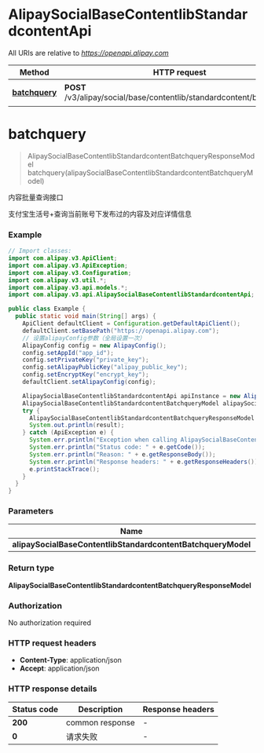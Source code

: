 # AlipaySocialBaseContentlibStandardcontentApi

All URIs are relative to *https://openapi.alipay.com*

| Method | HTTP request | Description |
|------------- | ------------- | -------------|
| [**batchquery**](AlipaySocialBaseContentlibStandardcontentApi.md#batchquery) | **POST** /v3/alipay/social/base/contentlib/standardcontent/batchquery | 内容批量查询接口 |


<a name="batchquery"></a>
# **batchquery**
> AlipaySocialBaseContentlibStandardcontentBatchqueryResponseModel batchquery(alipaySocialBaseContentlibStandardcontentBatchqueryModel)

内容批量查询接口

支付宝生活号+查询当前账号下发布过的内容及对应详情信息

### Example
```java
// Import classes:
import com.alipay.v3.ApiClient;
import com.alipay.v3.ApiException;
import com.alipay.v3.Configuration;
import com.alipay.v3.util.*;
import com.alipay.v3.api.models.*;
import com.alipay.v3.api.AlipaySocialBaseContentlibStandardcontentApi;

public class Example {
  public static void main(String[] args) {
    ApiClient defaultClient = Configuration.getDefaultApiClient();
    defaultClient.setBasePath("https://openapi.alipay.com");
    // 设置alipayConfig参数（全局设置一次）
    AlipayConfig config = new AlipayConfig();
    config.setAppId("app_id");
    config.setPrivateKey("private_key");
    config.setAlipayPublicKey("alipay_public_key");
    config.setEncryptKey("encrypt_key");
    defaultClient.setAlipayConfig(config);

    AlipaySocialBaseContentlibStandardcontentApi apiInstance = new AlipaySocialBaseContentlibStandardcontentApi(defaultClient);
    AlipaySocialBaseContentlibStandardcontentBatchqueryModel alipaySocialBaseContentlibStandardcontentBatchqueryModel = new AlipaySocialBaseContentlibStandardcontentBatchqueryModel(); // AlipaySocialBaseContentlibStandardcontentBatchqueryModel | 
    try {
      AlipaySocialBaseContentlibStandardcontentBatchqueryResponseModel result = apiInstance.batchquery(alipaySocialBaseContentlibStandardcontentBatchqueryModel);
      System.out.println(result);
    } catch (ApiException e) {
      System.err.println("Exception when calling AlipaySocialBaseContentlibStandardcontentApi#batchquery");
      System.err.println("Status code: " + e.getCode());
      System.err.println("Reason: " + e.getResponseBody());
      System.err.println("Response headers: " + e.getResponseHeaders());
      e.printStackTrace();
    }
  }
}
```

### Parameters

| Name | Type | Description  | Notes |
|------------- | ------------- | ------------- | -------------|
| **alipaySocialBaseContentlibStandardcontentBatchqueryModel** | **AlipaySocialBaseContentlibStandardcontentBatchqueryModel**|  | [optional] |

### Return type

**AlipaySocialBaseContentlibStandardcontentBatchqueryResponseModel**

### Authorization

No authorization required

### HTTP request headers

 - **Content-Type**: application/json
 - **Accept**: application/json

### HTTP response details
| Status code | Description | Response headers |
|-------------|-------------|------------------|
| **200** | common response |  -  |
| **0** | 请求失败 |  -  |

